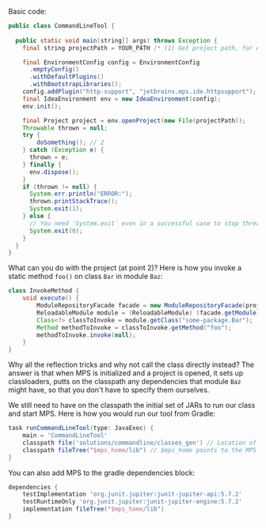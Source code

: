 Basic code:

```java
public class CommandLineTool { 
   
  public static void main(string[] args) throws Exception {
    final string projectPath = YOUR_PATH /* (1) Get project path, for example, from args or system properties */;

    final EnvironmentConfig config = EnvironmentConfig
      .emptyConfig()
      .withDefaultPlugins()
      .withBootstrapLibraries();
    config.addPlugin("http-support", "jetbrains.mps.ide.httpsupport");
    final IdeaEnvironment env = new IdeaEnvironment(config);
    env.init();

    final Project project = env.openProject(new File(projectPath));
    Throwable thrown = null;
    try {
        doSomething(); // 2
    } catch (Exception e) {
      thrown = e;
    } finally {
      env.dispose();
    }
    if (thrown != null) {
      System.err.println("ERROR:");
      thrown.printStackTrace();
      System.exit(1);
    } else {
      // You need `System.exit` even in a successful case to stop threads that MPS plugins may be leaving behind.
      System.exit(0);
    }
  }
}
```

What can you do with the project (at point 2)? Here is how you invoke a static method `foo()` on class `Bar` in module `Baz`:

```java
class InvokeMethod {
    void execute() {
        ModuleRepositoryFacade facade = new ModuleRepositoryFacade(project);
        ReloadableModule module = (ReloadableModule) (facade.getModule(module-reference/Baz/));
        Class<?> classToInvoke = module.getClass("some-package.Bar");
        Method methodToInvoke = classToInvoke.getMethod("foo");
        methodToInvoke.invoke(null);       
    }
}
```

Why all the reflection tricks and why not call the class directly instead? The answer is that when MPS is initialized and a project is opened, it sets up classloaders, putts on the classpath any dependencies that module `Baz` might have, so that you don't have to specify them ourselves.

We still need to have on the classpath the initial set of JARs to run our class and start MPS. Here is how you would run our tool from Gradle:

```groovy
task runCommandLineTool(type: JavaExec) { 
    main = 'CommandLineTool' 
    classpath file('solutions/commandline/classes_gen') // Location of CommandLineTool.class
    classpath fileTree("$mps_home/lib") // $mps_home points to the MPS installation
}
```

You can also add MPS to the gradle dependencies block:

```groovy
dependencies {
    testImplementation 'org.junit.jupiter:junit-jupiter-api:5.7.2'
    testRuntimeOnly 'org.junit.jupiter:junit-jupiter-engine:5.7.2'
    implementation fileTree("$mps_home/lib")
}
```
